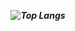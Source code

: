 
***<p align="center">![Top Langs](https://github-readme-stats.vercel.app/api/top-langs/?username=SpykeRel04D&layout=compact)</p>***

<!--
**SpykeRel04D/SpykeRel04D** is a ✨ _special_ ✨ repository because its `README.md` (this file) appears on your GitHub profile.

Here are some ideas to get you started:

- 🔭 I’m currently working on ...
- 🌱 I’m currently learning ...
- 👯 I’m looking to collaborate on ...
- 🤔 I’m looking for help with ...
- 💬 Ask me about ...
- 📫 How to reach me: ...
- 😄 Pronouns: ...
- ⚡ Fun fact: ...
-->
